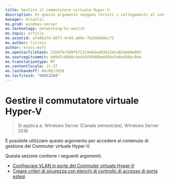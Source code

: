 ```yaml
---
title: Gestire il commutatore virtuale Hyper-V
description: In questo argomento vengono forniti i collegamenti al contenuto di gestione del Commuter virtuale Hyper-V per Windows Server 2016.
manager: brianlic
ms.prod: windows-server
ms.technology: networking-hv-switch
ms.topic: article
ms.assetid: a7a06a7d-b8f3-4c9d-a69e-762bbb0dec72
ms.author: lizross
author: eross-msft
ms.openlocfilehash: 21b97bc509fb723c9e6dad83022dce824bb8e962
ms.sourcegitcommit: b00d7c8968c4adc8f699dbee694afe6ed36bc9de
ms.translationtype: MT
ms.contentlocale: it-IT
ms.lasthandoff: 04/08/2020
ms.locfileid: "80853294"
---
```

# <a name="manage-hyper-v-virtual-switch"></a>Gestire il commutatore virtuale Hyper-V

>Si applica a: Windows Server (Canale semestrale), Windows Server 2016

È possibile utilizzare questo argomento per accedere al contenuto di gestione del Commuter virtuale Hyper-V.

Questa sezione contiene i seguenti argomenti.

- [Configurare VLAN in porte del Commuter virtuale Hyper-V](Configure-and-View-VLAN-Settings-on-Hyper-V-Virtual-Switch-Ports.md)
- [Creare criteri di sicurezza con elenchi di controllo di accesso di porta estesi](Create-Security-Policies-with-Extended-Port-Access-Control-Lists.md)



